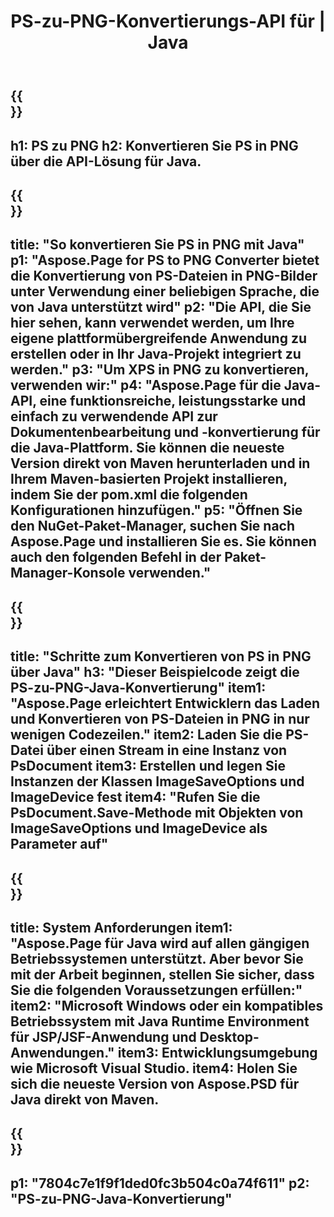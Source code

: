 ﻿---
translation: true
template: /_templates/_conversion-child-java.md
title: PS-zu-PNG-Konvertierungs-API für | Java
url: /java/conversion/ps-to-png/
description: Beispiel-Java-Konvertierungscode für das PS-Format in eine PNG-Datei. Verwenden Sie diesen Beispielcode, um PS in PNG in jeder Web- oder Desktop-Java-basierten Anwendung zu konvertieren.
informat: PS
outformat: PNG
otherformats: XPS EPS
---

{{<section banner>}}
---
h1: PS zu PNG
h2: Konvertieren Sie PS in PNG über die API-Lösung für Java.
---

{{<section overview>}}
---
title: "So konvertieren Sie PS in PNG mit Java"
p1: "Aspose.Page for PS to PNG Converter bietet die Konvertierung von PS-Dateien in PNG-Bilder unter Verwendung einer beliebigen Sprache, die von Java unterstützt wird"
p2: "Die API, die Sie hier sehen, kann verwendet werden, um Ihre eigene plattformübergreifende Anwendung zu erstellen oder in Ihr Java-Projekt integriert zu werden."
p3: "Um XPS in PNG zu konvertieren, verwenden wir:"
p4: "Aspose.Page für die Java-API, eine funktionsreiche, leistungsstarke und einfach zu verwendende API zur Dokumentenbearbeitung und -konvertierung für die Java-Plattform. Sie können die neueste Version direkt von Maven herunterladen und in Ihrem Maven-basierten Projekt installieren, indem Sie der pom.xml die folgenden Konfigurationen hinzufügen."
p5: "Öffnen Sie den NuGet-Paket-Manager, suchen Sie nach Aspose.Page und installieren Sie es. Sie können auch den folgenden Befehl in der Paket-Manager-Konsole verwenden."
---

{{<section feature1>}}
---
title: "Schritte zum Konvertieren von PS in PNG über Java"
h3: "Dieser Beispielcode zeigt die PS-zu-PNG-Java-Konvertierung"
item1: "Aspose.Page erleichtert Entwicklern das Laden und Konvertieren von PS-Dateien in PNG in nur wenigen Codezeilen."
item2: Laden Sie die PS-Datei über einen Stream in eine Instanz von PsDocument
item3: Erstellen und legen Sie Instanzen der Klassen ImageSaveOptions und ImageDevice fest
item4: "Rufen Sie die PsDocument.Save-Methode mit Objekten von ImageSaveOptions und ImageDevice als Parameter auf"
---

{{<section feature2>}}
---
title: System Anforderungen
item1: "Aspose.Page für Java wird auf allen gängigen Betriebssystemen unterstützt. Aber bevor Sie mit der Arbeit beginnen, stellen Sie sicher, dass Sie die folgenden Voraussetzungen erfüllen:"
item2: "Microsoft Windows oder ein kompatibles Betriebssystem mit Java Runtime Environment für JSP/JSF-Anwendung und Desktop-Anwendungen."
item3: Entwicklungsumgebung wie Microsoft Visual Studio.
item4: Holen Sie sich die neueste Version von Aspose.PSD für Java direkt von Maven.
---

{{<section gist>}}
---
p1: "7804c7e1f9f1ded0fc3b504c0a74f611"
p2: "PS-zu-PNG-Java-Konvertierung"
---
